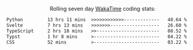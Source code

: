 <p align="center">Rolling seven day <a href="https://wakatime.com/@syrkis"/>WakaTime</a> coding stats:</p>
<!--START_SECTION:waka-->

```txt
Python         13 hrs 11 mins  >>>>>>>>>>>>-------------   48.64 %
Svelte         7 hrs 13 mins   >>>>>>>------------------   26.60 %
TypeScript     2 hrs 18 mins   >>-----------------------   08.52 %
Typst          1 hr 8 mins     >------------------------   04.22 %
CSS            52 mins         >------------------------   03.22 %
```

<!--END_SECTION:waka-->
